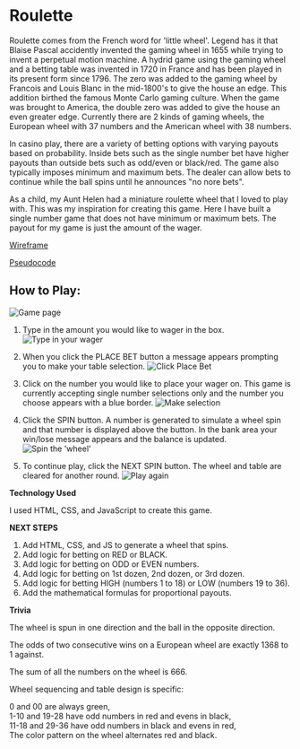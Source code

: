 # Roulette

Roulette comes from the French word for 'little wheel'. Legend has it that Blaise Pascal accidently invented the gaming wheel in 1655 while trying to invent a perpetual motion machine. A hydrid game using the gaming wheel and a betting table was invented in 1720 in France and has been played in its present form since 1796. The zero was added to the gaming wheel by Francois and Louis Blanc in the mid-1800's to give the house an edge. This addition birthed the famous Monte Carlo gaming culture. When the game was brought to America, the double zero was added to give the house an even greater edge. Currently there are 2 kinds of gaming wheels, the European wheel with 37 numbers and the American wheel with 38 numbers.

In casino play, there are a variety of betting options with varying payouts based on probability. Inside bets such as the single number bet have higher payouts than outside bets such as odd/even or black/red. The game also typically imposes minimum and maximum bets. The dealer can allow bets to continue while the ball spins until he announces "no nore bets".

As a child, my Aunt Helen had a miniature roulette wheel that I loved to play with. This was my inspiration for creating this game. Here I have built a single number game that does not have minimum or maximum bets. The payout for my game is just the amount of the wager.

[Wireframe](https://wireframe.cc/pro/pp/3d912db8b264588)

[Pseudocode](https://docs.google.com/document/d/1SJwBhMl_dXjQCciWCenDWi_vRhLC5N65a3xe0IveJaM/edit?usp=sharing)


## **How to Play:**


![Game page](https://i.imgur.com/Ip8WHov.png)


1. Type in the amount you would like to wager in the box.
![Type in your wager](https://i.imgur.com/OSWulYJ.png)

2. When you click the PLACE BET button a message appears prompting you to make your table selection.
![Click Place Bet](https://i.imgur.com/wKLwk7B.png)

3. Click on the number you would like to place your wager on. This game is currently accepting single number selections only and the number you choose appears with a blue border.
![Make selection](https://i.imgur.com/iZBbevW.png)

4. Click the SPIN button. A number is generated to simulate a wheel spin and that number is displayed above the button. In the bank area your win/lose message appears and the balance is updated. 
![Spin the 'wheel'](https://i.imgur.com/JuAO8fF.png)

5. To continue play, click the NEXT SPIN button. The wheel and table are cleared for another round.
![Play again](https://i.imgur.com/WQ1W5ke.png)


**Technology Used**

I used HTML, CSS, and JavaScript to create this game.


**NEXT STEPS**

1. Add HTML, CSS, and JS to generate a wheel that spins.
2. Add logic for betting on RED or BLACK.
3. Add logic for betting on ODD or EVEN numbers.
4. Add logic for betting on 1st dozen, 2nd dozen, or 3rd dozen.
5. Add logic for betting HIGH (numbers 1 to 18) or LOW (numbers 19 to 36).
6. Add the mathematical formulas for proportional payouts.


**Trivia**

The wheel is spun in one direction and the ball in the opposite direction.

The odds of two consecutive wins on a European wheel are exactly 1368 to 1 against.

The sum of all the numbers on the wheel is 666.

Wheel sequencing and table design is specific: 

  0 and 00 are always green,  
  1-10 and 19-28 have odd numbers in red and evens in black,  
  11-18 and 29-36 have odd numbers in black and evens in red,  
  The color pattern on the wheel alternates red and black.